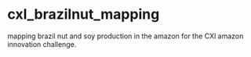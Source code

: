 # cxl_brazilnut_mapping
mapping brazil nut and soy production in the amazon for the CXl amazon innovation challenge.
